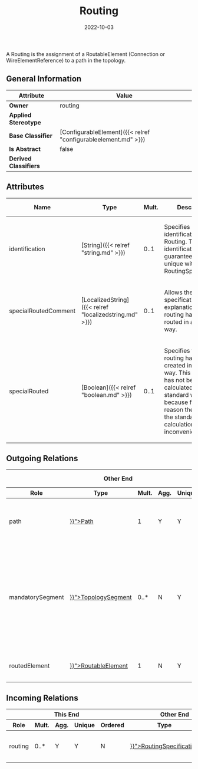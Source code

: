 ﻿---
title: Routing
toc: false
type: specs
date: "2022-10-03"
draft: false
specification: VEC
version: 2.0.1
documentType: "Recommendation"
elementType: Class
classes:
  - Routing
menu_name: vec-2.0.1
---
<p>A Routing is the assignment of a RoutableElement (Connection or WireElementReference) to a path in the topology.  </p>

## General Information

| Attribute               | Value |
|-------------------------|-------|
| **Owner**               | routing |
| **Applied Stereotype**  |   |
| **Base Classifier**     | [ConfigurableElement]({{< relref "configurableelement.md" >}})<br/>  |
| **Is Abstract**         | false |
| **Derived Classifiers** |   |

## Attributes
|  Name  |  Type  |  Mult.  |  Description  |  Owning Classifier  |
|--------|--------|---------|---------------|--------------|
|identification| [String]({{< relref "string.md" >}}) | 0..1 | <p> Specifies a unique identification of the Routing. The identification is guaranteed to be unique within the RoutingSpecification.      </p> | [Routing]({{< relref "routing.md" >}}) |
|specialRoutedComment| [LocalizedString]({{< relref "localizedstring.md" >}}) | 0..1 | <p>Allows the specification of an explanation why this routing has been routed in a special way.  </p> | [Routing]({{< relref "routing.md" >}}) |
|specialRouted| [Boolean]({{< relref "boolean.md" >}}) | 0..1 | <p> Specifies that routing has been created in a special way. This means it has not been calculated in the standard way, because for some reason the result of the standard calculation has been inconvenient.      </p> | [Routing]({{< relref "routing.md" >}}) |

## Outgoing Relations
<table>
    <thead>
        <tr>
           <th colspan="6">Other End</th>
           <th colspan="1">This End</th>
           <th colspan="1">General</th>
        </tr>
        <tr>
           <th>Role</th>
           <th>Type</th>
           <th>Mult.</th>
           <th>Agg.</th>
           <th>Unique</th>
           <th>Ordered</th>
           <th>Mult.</th>
           <th>Description</th>
        </tr>
    <thead>
    <tbody>
    <tr>
        <td>path</td>
        <td><a href="{{< relref "path.md" >}}">Path</a></td>
        <td>1</td>
        <td>Y</td>
        <td>Y</td>
        <td>N</td>
        <td>0..1</td>
        <td>Specifies a Path on the topology that is used for the routing.</td>
    </tr>
    <tr>
        <td>mandatorySegment</td>
        <td><a href="{{< relref "topologysegment.md" >}}">TopologySegment</a></td>
        <td>0..*</td>
        <td>N</td>
        <td>Y</td>
        <td>N</td>
        <td>0..*</td>
        <td>Specifies some constraints for the routing. If the path of the routing is recalculated the referenced segments must be visited.</td>
    </tr>
    <tr>
        <td>routedElement</td>
        <td><a href="{{< relref "routableelement.md" >}}">RoutableElement</a></td>
        <td>1</td>
        <td>N</td>
        <td>Y</td>
        <td>N</td>
        <td>0..*</td>
        <td>Specifies the Element that is routed.</td>
    </tr>
    </tbody>
</table>

##  Incoming Relations
<table>
    <thead>
        <tr>
           <th colspan="5">This End</th>
           <th colspan="2">Other End</th>
           <th colspan="1">General</th>
        </tr>
        <tr>
           <th>Role</th>
           <th>Mult.</th>
           <th>Agg.</th>
           <th>Unique</th>
           <th>Ordered</th>
           <th>Type</th>
           <th>Mult.</th>
           <th>Description</th>
        </tr>
    <thead>
    <tbody>
    <tr>
        <td>routing</td>
        <td>0..*</td>
        <td>Y</td>
        <td>Y</td>
        <td>N</td>
        <td><a href="{{< relref "routingspecification.md" >}}">RoutingSpecification</a></td>
        <td>1</td>
        <td>Specifies the Routings described by the RoutingSpecification.</td>
    </tr>
    </tbody>
</table>



